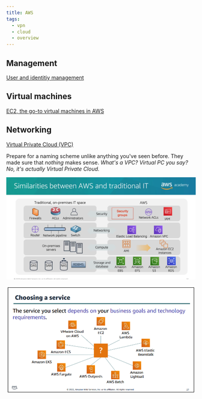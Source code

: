```yaml
---
title: AWS
tags:
  - vpn
  - cloud
  - overview
---
```

Management
---
[User and identitiy management](AAA%20(IAM).md)


Virtual machines
---

[EC2, the go-to virtual machines in AWS](Virtual%20machines/EC2.md)


Networking
---

[Virtual Private Cloud (VPC)](Virtual%20Private%20Cloud%20(VPC).md)





Prepare for a naming scheme unlike anything you've seen before. They made sure that *nothing* makes sense. 
*What's a VPC? Virtual PC you say? No, it's actually Virtual Private Cloud.* 


![Similarities between AWS and traditional IT systems](../../-%20Attachments/AWS/Comparison%20of%20normal%20and%20AWS%20infrastructure.png)

![AWS overview of services](../../-%20Attachments/AWS/AWS%20choosing%20a%20service.png)